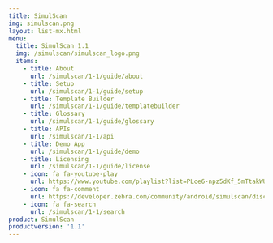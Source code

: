 ```yaml
---
title: SimulScan
img: simulscan.png
layout: list-mx.html
menu:
  title: SimulScan 1.1
  img: /simulscan/simulscan_logo.png
  items:
    - title: About
      url: /simulscan/1-1/guide/about
    - title: Setup
      url: /simulscan/1-1/guide/setup
    - title: Template Builder
      url: /simulscan/1-1/guide/templatebuilder
    - title: Glossary
      url: /simulscan/1-1/guide/glossary
    - title: APIs
      url: /simulscan/1-1/api
    - title: Demo App
      url: /simulscan/1-1/guide/demo
    - title: Licensing
      url: /simulscan/1-1/guide/license
    - icon: fa fa-youtube-play
      url: https://www.youtube.com/playlist?list=PLce6-npz5dKf_5mTtakWU1ostOIaeGXzz
    - icon: fa fa-comment
      url: https://developer.zebra.com/community/android/simulscan/discussions
    - icon: fa fa-search
      url: /simulscan/1-1/search
product: SimulScan
productversion: '1.1'
---
```

<!--
    - title: Templates
      url: /simulscan/1-1/guide/templates
-->
